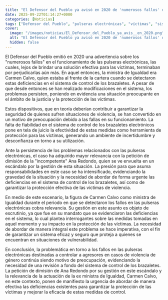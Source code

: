 ```yaml
---
title: "El Defensor del Pueblo ya avisó en 2020 de 'numerosos fallos' de las pulseras 'que perjudican aún más a las víctimas'"
date: 2025-09-22T01:14:27+0000
categories: [Noticias]
tags: ["Defensor del Pueblo", "pulseras electrónicas", "víctimas", "sistema de control", "violencia de género", "protección", "medidas de control."]
cover:
  image: "/images/noticias/El_Defensor_del_Pueblo_ya_avis__en_2020.png"
  alt: "El Defensor del Pueblo ya avisó en 2020 de 'numerosos fallos' de las pulseras 'que perjudican aún más a las víctimas'"
  hidden: false
---
```


El Defensor del Pueblo emitió en 2020 una advertencia sobre los "numerosos fallos" en el funcionamiento de las pulseras electrónicas, las cuales, lejos de brindar una solución efectiva para las víctimas, terminaban por perjudicarlas aún más. En aquel entonces, la ministra de Igualdad era Carmen Calvo, quien estaba al frente de la cartera cuando se detectaron estas deficiencias en el sistema de control de los brazaletes. A pesar de que desde entonces se han realizado modificaciones en el sistema, los problemas persisten, poniendo en evidencia una situación preocupante en el ámbito de la justicia y la protección de las víctimas.

Estos dispositivos, que en teoría deberían contribuir a garantizar la seguridad de quienes sufren situaciones de violencia, se han convertido en un motivo de preocupación debido a las fallas en su funcionamiento. La falta de fiabilidad en el sistema de control de los brazaletes electrónicos pone en tela de juicio la efectividad de estas medidas como herramienta de protección para las víctimas, generando un ambiente de incertidumbre y desconfianza en torno a su utilización.

Ante la persistencia de los problemas relacionados con las pulseras electrónicas, el caso ha adquirido mayor relevancia con la petición de dimisión de la "incompetente" Ana Redondo, quien se ve envuelta en un escándalo por la gestión de esta situación. La presión para que asuma responsabilidades en este caso se ha intensificado, evidenciando la gravedad de la situación y la necesidad de abordar de forma urgente las deficiencias en el sistema de control de los brazaletes, así como de garantizar la protección efectiva de las víctimas de violencia.

En medio de este escenario, la figura de Carmen Calvo como ministra de Igualdad durante el periodo en que se detectaron los fallos en las pulseras electrónicas cobra relevancia. Su gestión en este asunto es objeto de escrutinio, ya que fue en su mandato que se evidenciaron las deficiencias en el sistema, lo cual plantea interrogantes sobre las medidas tomadas en aquel momento y su impacto en la protección de las víctimas. La necesidad de abordar de manera integral este problema se hace imperativa, con el fin de garantizar un sistema eficaz y seguro que proteja a quienes se encuentran en situaciones de vulnerabilidad.

En conclusión, la problemática en torno a los fallos en las pulseras electrónicas destinadas a controlar a agresores en casos de violencia de género continúa siendo motivo de preocupación, evidenciando la necesidad de una revisión a fondo del sistema de control de los brazaletes. La petición de dimisión de Ana Redondo por su gestión en este escándalo y la relevancia de la actuación de la ex ministra de Igualdad, Carmen Calvo, en este contexto, ponen de manifiesto la urgencia de abordar de manera efectiva las deficiencias existentes para garantizar la protección de las víctimas y mejorar la eficacia de estas medidas de control.
